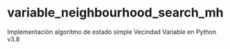 # variable_neighbourhood_search_mh
Implementación algoritmo de estado simple Vecindad Variable en Python v3.8
